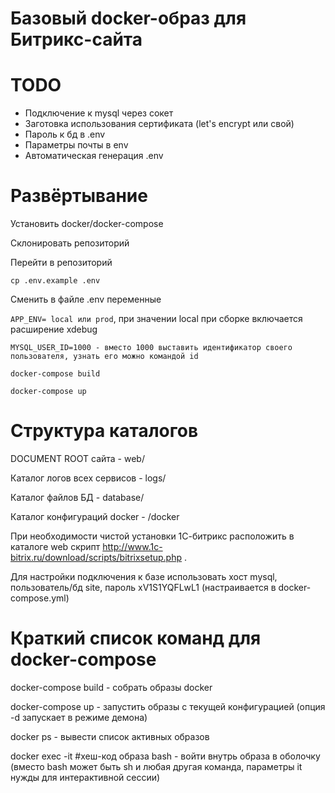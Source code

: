 Базовый docker-образ для Битрикс-сайта
======================================
TODO
================
- Подключение к mysql через сокет
- Заготовка использования сертификата (let's encrypt или свой)
- Пароль к бд в .env
- Параметры почты в env
- Автоматическая генерация .env



Развёртывание
=================
Установить docker/docker-compose

Склонировать репозиторий

Перейти в репозиторий

`cp .env.example .env`

Сменить в файле .env переменные 

`APP_ENV= local или prod`, при значении local при сборке включается расширение xdebug

`MYSQL_USER_ID=1000 - вместо 1000 выставить идентификатор своего пользователя, узнать его можно командой id`

`docker-compose build`

`docker-compose up`

Структура каталогов
=========
DOCUMENT ROOT сайта - web/

Каталог логов всех сервисов - logs/

Каталог файлов БД - database/

Каталог конфигураций docker - /docker



При необходимости чистой установки 1С-битрикс расположить в каталоге web скрипт http://www.1c-bitrix.ru/download/scripts/bitrixsetup.php .  



Для настройки подключения к базе использовать хост mysql, пользователь/бд site, пароль xV1S1YQFLwL1 (настраивается в docker-compose.yml)

Краткий список команд для docker-compose
===============
docker-compose build - собрать образы docker

docker-compose up - запустить образы с текущей конфигурацией (опция -d запускает в режиме демона)

docker ps - вывести список активных образов

docker exec -it #хеш-код образа bash - войти внутрь образа в оболочку (вместо bash может быть sh и любая другая команда, параметры it нужды для интерактивной сессии)


